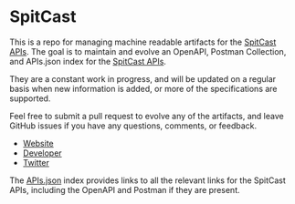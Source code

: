 # SpitCastThis is a repo for managing machine readable artifacts for the [SpitCast APIs](http://www.spitcast.com/api/docs/). The goal is to maintain and evolve an OpenAPI, Postman Collection, and APIs.json index for the [SpitCast APIs](http://www.spitcast.com/api/docs/).They are a constant work in progress, and will be updated on a regular basis when new information is added, or more of the specifications are supported.Feel free to submit a pull request to evolve any of the artifacts, and leave GitHub issues if you have any questions, comments, or feedback.- [Website](http://www.spitcast.com/api/docs/)- [Developer](http://www.spitcast.com/api/docs/)- [Twitter](https://twitter.com/spitcast)The [APIs.json](https://github.com/api-evangelist/spitcast/blob/master/apis.json) index provides links to all the relevant links for the SpitCast APIs, including the OpenAPI and Postman if they are present.